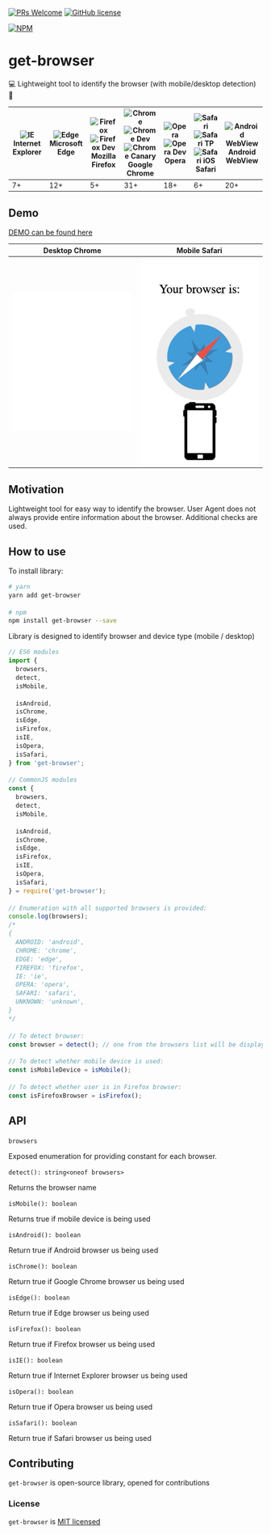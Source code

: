 [![PRs Welcome](https://img.shields.io/badge/PRs-welcome-brightgreen.svg)](https://github.com/yankouskia/get-browser/pulls) [![GitHub license](https://img.shields.io/badge/license-MIT-blue.svg)](https://github.com/yankouskia/get-browser/blob/master/LICENSE)

[![NPM](https://nodei.co/npm/get-browser.png?downloads=true)](https://www.npmjs.com/package/get-browser)

# get-browser

💻 Lightweight tool to identify the browser (with mobile/desktop detection) 📱


| <img src="https://cdnjs.cloudflare.com/ajax/libs/browser-logos/35.1.0/internet-explorer/internet-explorer_512x512.png" alt="IE" width="48px" height="48px"/></br> Internet Explorer | <img src="https://cdnjs.cloudflare.com/ajax/libs/browser-logos/35.1.0/edge/edge_512x512.png" alt="Edge" width="48px" height="48px" /></br> Microsoft Edge | <img src="https://cdnjs.cloudflare.com/ajax/libs/browser-logos/35.1.0/firefox/firefox_512x512.png" alt="Firefox" width="48px" height="48px" /><img src="https://cdnjs.cloudflare.com/ajax/libs/browser-logos/35.1.0/firefox-developer-edition/firefox-developer-edition_512x512.png" alt="Firefox Dev" width="48px" height="48px" /></br> Mozilla Firefox | <img src="https://cdnjs.cloudflare.com/ajax/libs/browser-logos/35.1.0/chrome/chrome_512x512.png" alt="Chrome" width="48px" height="48px" /><img src="https://cdnjs.cloudflare.com/ajax/libs/browser-logos/35.1.0/chrome-dev/chrome-dev_512x512.png" alt="Chrome Dev" width="48px" height="48px" /><img src="https://cdnjs.cloudflare.com/ajax/libs/browser-logos/35.1.0/archive/chrome-canary_19-48/chrome-canary_19-48_512x512.png" alt="Chrome Canary" width="48px" height="48px" /></br> Google Chrome | <img src="https://cdnjs.cloudflare.com/ajax/libs/browser-logos/35.1.0/opera/opera_512x512.png" alt="Opera" width="48px" height="48px" /><img src="https://cdnjs.cloudflare.com/ajax/libs/browser-logos/35.1.0/opera-developer/opera-developer_512x512.png" alt="Opera Dev" width="48px" height="48px" /></br> Opera | <img src="https://cdnjs.cloudflare.com/ajax/libs/browser-logos/35.1.0/safari/safari_512x512.png" alt="Safari" width="48px" height="48px" /><img src="https://cdnjs.cloudflare.com/ajax/libs/browser-logos/35.1.0/safari-technology-preview/safari-technology-preview_512x512.png" alt="Safari TP" width="48px" height="48px" /><img src="https://cdnjs.cloudflare.com/ajax/libs/browser-logos/35.1.0/safari-ios/safari-ios_512x512.png" alt="Safari iOS" width="48px" height="48px" /></br> Safari | <img src="https://cdnjs.cloudflare.com/ajax/libs/browser-logos/35.1.0/android-webview-beta/android-webview-beta_512x512.png" alt="Android WebView" width="48px" height="48px" /></br> Android WebView
| --- | --- | --- | --- | --- | --- | ---
| 7+ | 12+ | 5+ | 31+ | 18+ | 6+ | 20+


## Demo

[DEMO can be found here](https://yankouskia.github.io/get-browser/example/index.html)


Desktop Chrome            |  Mobile Safari
:-------------------------:|:-------------------------:
<img src="./resources/desktop_chrome.gif" data-canonical-src="./resources/desktop_chrome.gif" width="300" />  |  <img src="./resources/mobile_safari.gif" data-canonical-src="./resources/mobile_safari.gif" width="300" />

## Motivation

Lightweight tool for easy way to identify the browser. User Agent does not always provide entire information about the browser. Additional checks are used.

## How to use

To install library:

```sh
# yarn
yarn add get-browser

# npm
npm install get-browser --save
```

Library is designed to identify browser and device type (mobile / desktop)

```js
// ES6 modules
import {
  browsers,
  detect,
  isMobile,

  isAndroid,
  isChrome,
  isEdge,
  isFirefox,
  isIE,
  isOpera,
  isSafari,
} from 'get-browser';

// CommonJS modules
const {
  browsers,
  detect,
  isMobile,

  isAndroid,
  isChrome,
  isEdge,
  isFirefox,
  isIE,
  isOpera,
  isSafari,
} = require('get-browser');

// Enumeration with all supported browsers is provided:
console.log(browsers);
/*
{
  ANDROID: 'android',
  CHROME: 'chrome',
  EDGE: 'edge',
  FIREFOX: 'firefox',
  IE: 'ie',
  OPERA: 'opera',
  SAFARI: 'safari',
  UNKNOWN: 'unknown',
}
*/

// To detect browser:
const browser = detect(); // one from the browsers list will be displayed

// To detect whether mobile device is used:
const isMobileDevice = isMobile();

// To detect whether user is in Firefox browser:
const isFirefoxBrowser = isFirefox();

```

## API

`browsers`

Exposed enumeration for providing constant for each browser.

`detect(): string<oneof browsers>`

Returns the browser name

`isMobile(): boolean`

Returns true if mobile device is being used

`isAndroid(): boolean`

Return true if Android browser us being used

`isChrome(): boolean`

Return true if Google Chrome browser us being used

`isEdge(): boolean`

Return true if Edge browser us being used

`isFirefox(): boolean`

Return true if Firefox browser us being used

`isIE(): boolean`

Return true if Internet Explorer browser us being used

`isOpera(): boolean`

Return true if Opera browser us being used

`isSafari(): boolean`

Return true if Safari browser us being used


## Contributing

`get-browser` is open-source library, opened for contributions


### License

`get-browser` is [MIT licensed](https://github.com/yankouskia/get-browser/blob/master/LICENSE)
